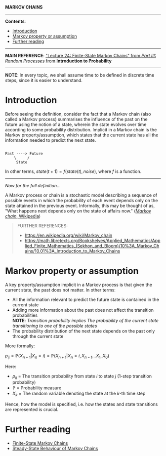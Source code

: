 **MARKOV CHAINS**

---

**Contents**:

- [Introduction](#introduction)
- [Markov property or assumption](#markov-property-or-assumption)
- [Further reading](#further-reading)

---

**MAIN REFERENCE**: ["Lecture 24: Finite-State Markov Chains" from _Part III: Random Processes_ from **Introduction to Probability**](https://ocw.mit.edu/courses/res-6-012-introduction-to-probability-spring-2018/pages/part-iii-random-processes/)

---

**NOTE**: In every topic, we shall assume time to be defined in discrete time steps, since it is easier to understand.

# Introduction

Before seeing the definition, consider the fact that a Markov chain (also called a Markov process) summarises the influence of the past on the future using the notion of a state, wherein the state evolves over time according to some probability distribution. Implicit in a Markov chain is the Markov property/assumption, which states that the current state has all the information needed to predict the next state.

```

Past ----> Future
    \     /
     State

```

In other terms, $state(t+1) = f(state(t), noise)$, where $f$ is a function.

---

_Now for the full definition_...

A Markov process or chain is a stochastic model describing a sequence of possible events in which the probability of each event depends only on the state attained in the previous event. Informally, this may be thought of as, "What happens next depends only on the state of affairs now." ([_Markov chain_, Wikipedia](https://en.wikipedia.org/wiki/Markov_chain))

> FURTHER REFERENCES:
> - https://en.wikipedia.org/wiki/Markov_chain
> - https://math.libretexts.org/Bookshelves/Applied_Mathematics/Applied_Finite_Mathematics_(Sekhon_and_Bloom)/10%3A_Markov_Chains/10.01%3A_Introduction_to_Markov_Chains

# Markov property or assumption

A key property/assumption implicit in a Markov process is that given the current state, the past does not matter. In other terms:

- All the information relevant to predict the future state is contained in the current state
- Adding more information about the past does not affect the transition probabilities <br> **NOTE**: _Transition probability_ $implies$ _The probability of the current state transitioning to one of the possible states_
- The probability distribution of the next state depends on the past only through the current state

More formally:

$p_{ij} = \mathbb{P}(X_{n+1} | X_n = i) = \mathbb{P}(X_{n+1} | X_n = i, X_{n-1} ... X_1, X_0)$

Here:

- $p_{ij}$ = The transition probability from state $i$ to state $j$ (1-step transition probability)
- $\mathbb{P}$ = Probability measure
- $X_k$ = The random variable denoting the state at the $k$-th time step

Hence, how the model is specified, i.e. how the states and state transitions are represented is crucial.

# Further reading

- [Finite-State Markov Chains](https://github.com/pranigopu/mastersProject/blob/main/NOTES/markov-chains/finite-state-markov-chains.md)
- [Steady-State Behaviour of Markov Chains](https://github.com/pranigopu/mastersProject/blob/main/NOTES/markov-chains/steady-state-behaviour-of-markov-chains.md)
